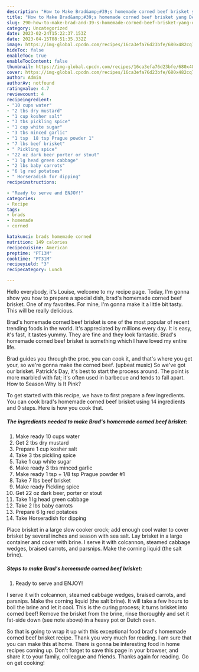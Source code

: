 ```yaml
---
description: "How to Make Brad&amp;#39;s homemade corned beef brisket yang Delicious"
title: "How to Make Brad&amp;#39;s homemade corned beef brisket yang Delicious"
slug: 290-how-to-make-brad-and-39-s-homemade-corned-beef-brisket-yang-delicious
category: Uncategorized
date: 2023-02-24T15:22:37.153Z
date: 2023-04-15T08:51:35.332Z
image: https://img-global.cpcdn.com/recipes/16ca3efa76d23bfe/680x482cq70/brads-homemade-corned-beef-brisket-recipe-main-photo.jpg
hideToc: false
enableToc: true
enableTocContent: false
thumbnail: https://img-global.cpcdn.com/recipes/16ca3efa76d23bfe/680x482cq70/brads-homemade-corned-beef-brisket-recipe-main-photo.jpg
cover: https://img-global.cpcdn.com/recipes/16ca3efa76d23bfe/680x482cq70/brads-homemade-corned-beef-brisket-recipe-main-photo.jpg
author: Admin
authorAv: notfound
ratingvalue: 4.7
reviewcount: 4
recipeingredient:
- "10 cups water"
- "2 tbs dry mustard"
- "1 cup kosher salt"
- "3 tbs pickling spice"
- "1 cup white sugar"
- "3 tbs minced garlic"
- "1 tsp  18 tsp Prague powder 1"
- "7 lbs beef brisket"
- " Pickling spice"
- "22 oz dark beer porter or stout"
- "1 lg head green cabbage"
- "2 lbs baby carrots"
- "6 lg red potatoes"
- " Horseradish for dipping"
recipeinstructions:

- "Ready to serve and ENJOY!"
categories:
- Recipe
tags:
- brads
- homemade
- corned

katakunci: brads homemade corned 
nutrition: 149 calories
recipecuisine: American
preptime: "PT13M"
cooktime: "PT31M"
recipeyield: "3"
recipecategory: Lunch

---
```



Hello everybody, it's Louise, welcome to my recipe page. Today, I'm gonna show you how to prepare a special dish, brad&#39;s homemade corned beef brisket. One of my favorites. For mine, I'm gonna make it a little bit tasty. This will be really delicious.

Brad&#39;s homemade corned beef brisket is one of the most popular of recent trending foods in the world. It's appreciated by millions every day. It is easy, it's fast, it tastes yummy. They are fine and they look fantastic. Brad&#39;s homemade corned beef brisket is something which I have loved my entire life.

Brad guides you through the proc. you can cook it, and that&#39;s where you get your, so we&#39;re gonna make the corned beef. (upbeat music) So we&#39;ve got our brisket. Patrick&#39;s Day, it&#39;s best to start the process around. The point is more marbled with fat; it&#39;s often used in barbecue and tends to fall apart. How to Season Why Is It Pink?


To get started with this recipe, we have to first prepare a few ingredients. You can cook brad&#39;s homemade corned beef brisket using 14 ingredients and 0 steps. Here is how you cook that.

<!--inarticleads1-->

##### The ingredients needed to make Brad&#39;s homemade corned beef brisket:

1. Make ready 10 cups water
1. Get 2 tbs dry mustard
1. Prepare 1 cup kosher salt
1. Take 3 tbs pickling spice
1. Take 1 cup white sugar
1. Make ready 3 tbs minced garlic
1. Make ready 1 tsp + 1/8 tsp Prague powder #1
1. Take 7 lbs beef brisket
1. Make ready  Pickling spice
1. Get 22 oz dark beer, porter or stout
1. Take 1 lg head green cabbage
1. Take 2 lbs baby carrots
1. Prepare 6 lg red potatoes
1. Take  Horseradish for dipping


Place brisket in a large slow cooker crock; add enough cool water to cover brisket by several inches and season with sea salt. Lay brisket in a large container and cover with brine. I serve it with colcannon, steamed cabbage wedges, braised carrots, and parsnips. Make the corning liquid (the salt brine). 

<!--inarticleads2-->

##### Steps to make Brad&#39;s homemade corned beef brisket:


1. Ready to serve and ENJOY!

I serve it with colcannon, steamed cabbage wedges, braised carrots, and parsnips. Make the corning liquid (the salt brine). It will take a few hours to boil the brine and let it cool. This is the curing process; it turns brisket into corned beef! Remove the brisket from the brine, rinse thoroughly and set it fat-side down (see note above) in a heavy pot or Dutch oven. 

So that is going to wrap it up with this exceptional food brad&#39;s homemade corned beef brisket recipe. Thank you very much for reading. I am sure that you can make this at home. There is gonna be interesting food in home recipes coming up. Don't forget to save this page in your browser, and share it to your family, colleague and friends. Thanks again for reading. Go on get cooking!
